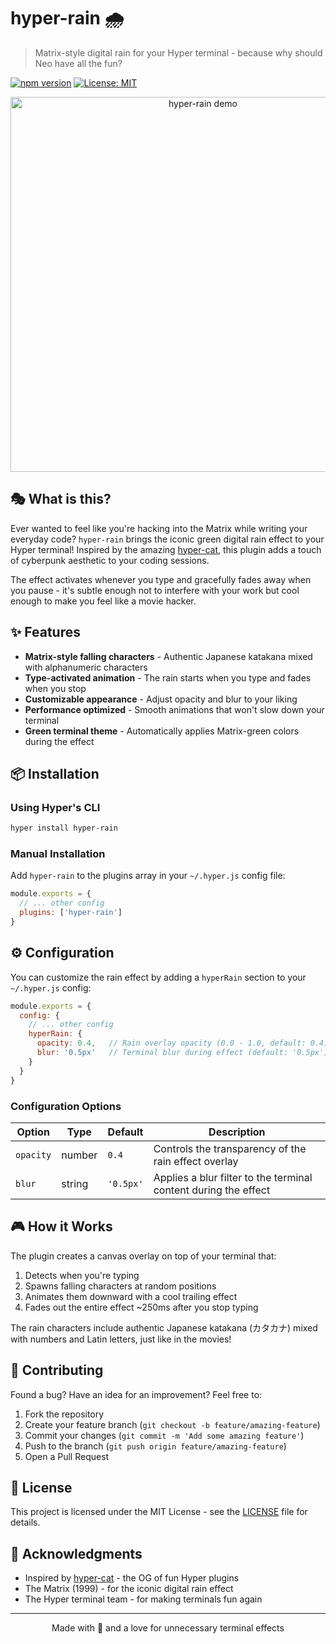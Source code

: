 # hyper-rain 🌧️

> Matrix-style digital rain for your Hyper terminal - because why should Neo have all the fun?

[![npm version](https://img.shields.io/npm/v/hyper-rain.svg)](https://www.npmjs.com/package/hyper-rain)
[![License: MIT](https://img.shields.io/badge/License-MIT-yellow.svg)](https://opensource.org/licenses/MIT)

<p align="center">
  <img src="https://user-images.githubusercontent.com/YOUR_USERNAME/YOUR_REPO/demo.gif" alt="hyper-rain demo" width="600">
</p>

## 🎭 What is this?

Ever wanted to feel like you're hacking into the Matrix while writing your everyday code? `hyper-rain` brings the iconic green digital rain effect to your Hyper terminal! Inspired by the amazing [hyper-cat](https://github.com/Aaronius/hyper-cat), this plugin adds a touch of cyberpunk aesthetic to your coding sessions.

The effect activates whenever you type and gracefully fades away when you pause - it's subtle enough not to interfere with your work but cool enough to make you feel like a movie hacker.

## ✨ Features

- **Matrix-style falling characters** - Authentic Japanese katakana mixed with alphanumeric characters
- **Type-activated animation** - The rain starts when you type and fades when you stop
- **Customizable appearance** - Adjust opacity and blur to your liking
- **Performance optimized** - Smooth animations that won't slow down your terminal
- **Green terminal theme** - Automatically applies Matrix-green colors during the effect

## 📦 Installation

### Using Hyper's CLI

```bash
hyper install hyper-rain
```

### Manual Installation

Add `hyper-rain` to the plugins array in your `~/.hyper.js` config file:

```javascript
module.exports = {
  // ... other config
  plugins: ['hyper-rain']
}
```

## ⚙️ Configuration

You can customize the rain effect by adding a `hyperRain` section to your `~/.hyper.js` config:

```javascript
module.exports = {
  config: {
    // ... other config
    hyperRain: {
      opacity: 0.4,   // Rain overlay opacity (0.0 - 1.0, default: 0.4)
      blur: '0.5px'   // Terminal blur during effect (default: '0.5px')
    }
  }
}
```

### Configuration Options

| Option | Type | Default | Description |
|--------|------|---------|-------------|
| `opacity` | number | `0.4` | Controls the transparency of the rain effect overlay |
| `blur` | string | `'0.5px'` | Applies a blur filter to the terminal content during the effect |

## 🎮 How it Works

The plugin creates a canvas overlay on top of your terminal that:
1. Detects when you're typing
2. Spawns falling characters at random positions
3. Animates them downward with a cool trailing effect
4. Fades out the entire effect ~250ms after you stop typing

The rain characters include authentic Japanese katakana (カタカナ) mixed with numbers and Latin letters, just like in the movies!

## 🤝 Contributing

Found a bug? Have an idea for an improvement? Feel free to:

1. Fork the repository
2. Create your feature branch (`git checkout -b feature/amazing-feature`)
3. Commit your changes (`git commit -m 'Add some amazing feature'`)
4. Push to the branch (`git push origin feature/amazing-feature`)
5. Open a Pull Request

## 📝 License

This project is licensed under the MIT License - see the [LICENSE](LICENSE) file for details.

## 🙏 Acknowledgments

- Inspired by [hyper-cat](https://github.com/Aaronius/hyper-cat) - the OG of fun Hyper plugins
- The Matrix (1999) - for the iconic digital rain effect
- The Hyper terminal team - for making terminals fun again

---

<p align="center">Made with 💚 and a love for unnecessary terminal effects</p>
